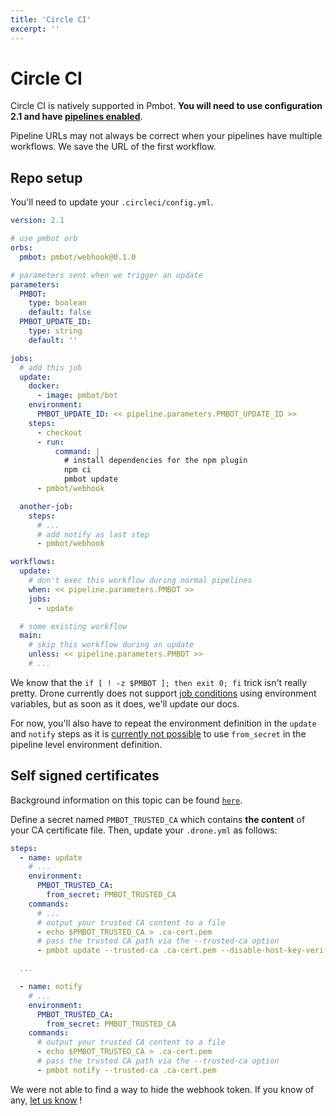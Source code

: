 ```yaml
---
title: 'Circle CI'
excerpt: ''
---
```


# Circle CI

Circle CI is natively supported in Pmbot. **You will need to use configuration 2.1 and have [pipelines enabled](https://circleci.com/docs/2.0/build-processing/)**.

<div class="blockquote" data-props='{ "mod": "warning" }'>

Pipeline URLs may not always be correct when your pipelines have multiple workflows. We save the URL of the first workflow.
 
</div>

## Repo setup

You'll need to update your `.circleci/config.yml`.

<div class="code-group" data-props='{ "lineNumbers": ["true"], "labels": [".drone.yml"] }'>

```yaml
version: 2.1

# use pmbot orb
orbs:
  pmbot: pmbot/webhook@0.1.0

# parameters sent when we trigger an update
parameters:
  PMBOT:
    type: boolean
    default: false
  PMBOT_UPDATE_ID:
    type: string
    default: ''

jobs:
  # add this job
  update:
    docker:
      - image: pmbot/bot
    environment:
      PMBOT_UPDATE_ID: << pipeline.parameters.PMBOT_UPDATE_ID >>
    steps:
      - checkout
      - run:
          command: |
            # install dependencies for the npm plugin
            npm ci
            pmbot update
      - pmbot/webhook

  another-job:
    steps:
      # ...
      # add notify as last step
      - pmbot/webhook

workflows:
  update:
    # don't exec this workflow during normal pipelines
    when: << pipeline.parameters.PMBOT >>
    jobs:
      - update

  # some existing workflow
  main:
    # skip this workflow during an update
    unless: << pipeline.parameters.PMBOT >>
    # ...
```

</div>

<div class="blockquote" data-props='{ "mod": "info" }'>

We know that the `if [ ! -z $PMBOT ]; then exit 0; fi` trick isn't really pretty. Drone currently does not support [job conditions](https://docs.drone.io/pipeline/docker/syntax/conditions/) using environment variables, but as soon as it does, we'll update our docs.

For now, you'll also have to repeat the environment definition in the `update` and `notify` steps as it is [currently not possible](https://discourse.drone.io/t/using-from-secrets-in-pipeline-environment-definition/7676/3) to use `from_secret` in the pipeline level environment definition.

</div>

## Self signed certificates

Background information on this topic can be found [`here`](/core/cli#self-signed-certificates).

Define a secret named `PMBOT_TRUSTED_CA` which contains **the content** of your CA certificate file. Then, update your `.drone.yml` as follows:

<div class="code-group" data-props='{ "lineNumbers": ["true"] }'>

```yaml
steps:
  - name: update
    # ...
    environment:
      PMBOT_TRUSTED_CA:
        from_secret: PMBOT_TRUSTED_CA
    commands:
      # ...
      # output your trusted CA content to a file
      - echo $PMBOT_TRUSTED_CA > .ca-cert.pem
      # pass the trusted CA path via the --trusted-ca option
      - pmbot update --trusted-ca .ca-cert.pem --disable-host-key-verification

  ...

  - name: notify
    # ...
    environment:
      PMBOT_TRUSTED_CA:
        from_secret: PMBOT_TRUSTED_CA
    commands:
      # output your trusted CA content to a file
      - echo $PMBOT_TRUSTED_CA > .ca-cert.pem
      # pass the trusted CA path via the --trusted-ca option
      - pmbot notify --trusted-ca .ca-cert.pem
```

</div>

<div class="blockquote" data-props='{ "mod": "info" }'>

We were not able to find a way to hide the webhook token. If you know of any, [let us know](https://discourse.pmbot.io) !

</div>
